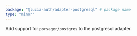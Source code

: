 ```yaml
---
package: "@lucia-auth/adapter-postgresql" # package name
type: "minor"
---
```


Add support for `porsager/postgres` to the postgresql adapter.
